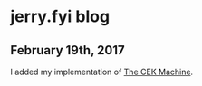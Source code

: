 # jerry.fyi blog

## February 19th, 2017
I added my implementation of [The CEK Machine](https://github.com/jerry-james/cek).
